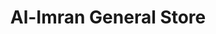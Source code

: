 ---
title: "Al-Imran General Store"
url: /karachi/al-imran-general-store-r5rg-826-area-36-b-sector-36-b-landhi-town/
shop: Dorfladen
---